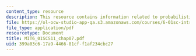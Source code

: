 ```yaml
---
content_type: resource
description: This resource contains information related to probabilistic state estimation.
file: https://ol-ocw-studio-app-qa.s3.amazonaws.com/courses/6-01sc-introduction-to-electrical-engineering-and-computer-science-i-spring-2011/399a03c617a9446681cff1af234cbc27_MIT6_01SCS11_chap07.pdf
file_type: application/pdf
resourcetype: Document
title: MIT6_01SCS11_chap07.pdf
uid: 399a03c6-17a9-4466-81cf-f1af234cbc27
---
```

